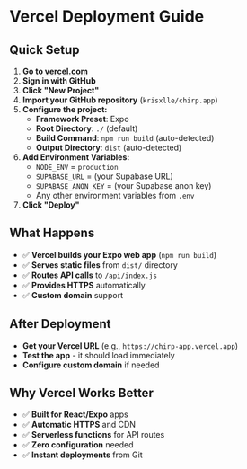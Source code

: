 # Vercel Deployment Guide

## Quick Setup

1. **Go to [vercel.com](https://vercel.com)**
2. **Sign in with GitHub**
3. **Click "New Project"**
4. **Import your GitHub repository** (`krisxlle/chirp.app`)
5. **Configure the project:**
   - **Framework Preset**: Expo
   - **Root Directory**: `./` (default)
   - **Build Command**: `npm run build` (auto-detected)
   - **Output Directory**: `dist` (auto-detected)
6. **Add Environment Variables:**
   - `NODE_ENV` = `production`
   - `SUPABASE_URL` = (your Supabase URL)
   - `SUPABASE_ANON_KEY` = (your Supabase anon key)
   - Any other environment variables from `.env`
7. **Click "Deploy"**

## What Happens

- ✅ **Vercel builds your Expo web app** (`npm run build`)
- ✅ **Serves static files** from `dist/` directory
- ✅ **Routes API calls** to `/api/index.js`
- ✅ **Provides HTTPS** automatically
- ✅ **Custom domain** support

## After Deployment

- **Get your Vercel URL** (e.g., `https://chirp-app.vercel.app`)
- **Test the app** - it should load immediately
- **Configure custom domain** if needed

## Why Vercel Works Better

- ✅ **Built for React/Expo** apps
- ✅ **Automatic HTTPS** and CDN
- ✅ **Serverless functions** for API routes
- ✅ **Zero configuration** needed
- ✅ **Instant deployments** from Git

